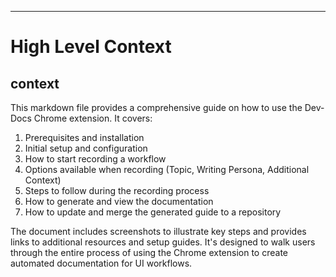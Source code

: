 

  ---
# High Level Context
## context
This markdown file provides a comprehensive guide on how to use the Dev-Docs Chrome extension. It covers:

1. Prerequisites and installation
2. Initial setup and configuration
3. How to start recording a workflow
4. Options available when recording (Topic, Writing Persona, Additional Context)
5. Steps to follow during the recording process
6. How to generate and view the documentation
7. How to update and merge the generated guide to a repository

The document includes screenshots to illustrate key steps and provides links to additional resources and setup guides. It's designed to walk users through the entire process of using the Chrome extension to create automated documentation for UI workflows.

  
